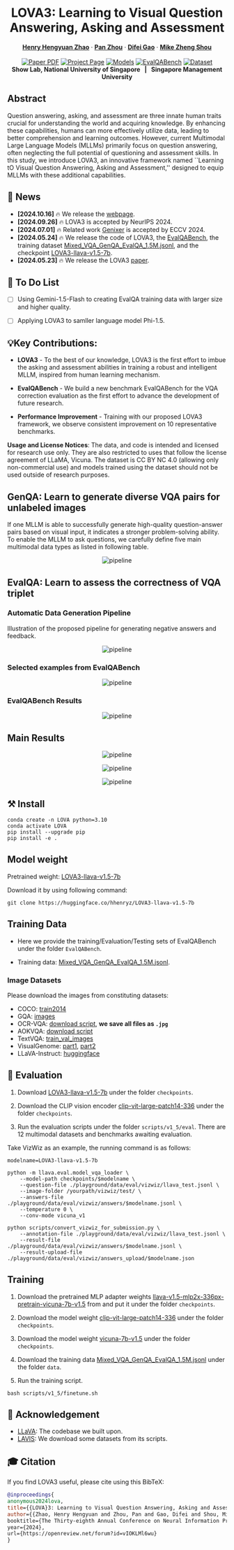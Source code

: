 <p align="center">

  <h1 align="center">LOVA3: Learning to Visual Question Answering, Asking and Assessment</h1>
  <p align="center">
    <a href="https://scholar.google.com/citations?user=QLSk-6IAAAAJ&hl=zh-CN"><strong>Henry Hengyuan Zhao</strong></a>
    ·
    <a href="https://panzhous.github.io/"><strong>Pan Zhou</strong></a>
    ·
    <a href="https://scholar.google.com/citations?user=No9OsocAAAAJ&hl=en"><strong>Difei Gao</strong></a>
    ·
    <a href="https://sites.google.com/view/showlab"><strong>Mike Zheng Shou</strong></a>
    <br>
    <br>
        <a href="https://arxiv.org/abs/2405.14974"><img src='https://img.shields.io/badge/arXiv-LOVA3-red' alt='Paper PDF'></a>
        <a href='https://zhaohengyuan1.github.io/lova3.github.io/'><img src='https://img.shields.io/badge/Project_Page-LOVA3-green' alt='Project Page'></a>
        <a href="https://huggingface.co/hhenryz/LOVA3-llava-v1.5-7b"><img src='https://img.shields.io/badge/Model-LOVA3-blue' alt='Models'></a>
        <a href="https://huggingface.co/datasets/hhenryz/EvalQABench"><img src='https://img.shields.io/badge/%F0%9F%A4%97%20Hugging%20Face-EvalQABench-yellow' alt='EvalQABench'></a>
        <a href="https://huggingface.co/datasets/hhenryz/Mixed_VQA_GenQA_EvalQA_1.5M"><img src='https://img.shields.io/badge/%F0%9F%A4%97%20Hugging%20Face-TrainingData-yellow' alt='Dataset'></a>
    <br>
    <b>Show Lab, National University of Singapore &nbsp; | &nbsp; Singapore Management University </b>
  </p>

</p>

## Abstract

Question answering, asking, and assessment are three innate human traits crucial for understanding the world and acquiring knowledge. By enhancing these capabilities, humans can more effectively utilize data, leading to better comprehension and learning outcomes. However, current Multimodal Large Language Models (MLLMs) primarily focus on question answering, often neglecting the full potential of questioning and assessment skills. In this study, we introduce LOVA3, an innovative framework named ``Learning tO Visual Question Answering, Asking and Assessment,'' designed to equip MLLMs with these additional capabilities.

## 📢 News
* **[2024.10.16]** 🔥 We release the [webpage](https://zhaohengyuan1.github.io/lova3.github.io/).
* **[2024.09.26]** 🔥 LOVA3 is accepted by NeurIPS 2024.
* **[2024.07.01]** 🔥 Related work [Genixer](https://github.com/zhaohengyuan1/Genixer) is accepted by ECCV 2024.
* **[2024.05.24]** 🔥 We release the code of LOVA3, the [EvalQABench](https://huggingface.co/datasets/hhenryz/EvalQABench), the training dataset [Mixed_VQA_GenQA_EvalQA_1.5M.jsonl](https://huggingface.co/datasets/hhenryz/Mixed_VQA_GenQA_EvalQA_1.5M), and the checkpoint [LOVA3-llava-v1.5-7b](https://huggingface.co/hhenryz/LOVA3-llava-v1.5-7b).
* **[2024.05.23]** 🔥 We release the LOVA3 [paper](https://arxiv.org/abs/2405.14974).

## 🌺 To Do List

- [ ] Using Gemini-1.5-Flash to creating EvalQA training data with larger size and higher quality.

- [ ] Applying LOVA3 to samller language model Phi-1.5.


## 💡Key Contributions:

* **LOVA3** - To the best of our knowledge, LOVA3 is the first effort to imbue the asking and assessment abilities in training a robust and intelligent MLLM, inspired from human learning mechanism.
* **EvalQABench** - We build a new benchmark EvalQABench for the VQA correction evaluation as the first effort to advance the development of future research.

* **Performance Improvement** - Training with our proposed LOVA3 framework, we observe consistent improvement on 10 representative benchmarks.


**Usage and License Notices**: The data, and code is intended and licensed for research use only. They are also restricted to uses that follow the license agreement of LLaMA, Vicuna. The dataset is CC BY NC 4.0 (allowing only non-commercial use) and models trained using the dataset should not be used outside of research purposes. 

## GenQA: Learn to generate diverse VQA pairs for unlabeled images

If one MLLM is able to successfully generate high-quality question-answer pairs based on visual input, it indicates a stronger problem-solving ability. To enable the MLLM to ask questions, we carefully define five main multimodal data types as listed in following table.
<p align="center"><img src="./assets/GenQAData.png" alt="pipeline"/></p>


## EvalQA: Learn to assess the correctness of VQA triplet

### Automatic Data Generation Pipeline
Illustration of the proposed pipeline for generating negative answers and feedback.
<p align="center"><img src="assets/EvalqaPipeline.png" alt="pipeline"/></p>

### Selected examples from EvalQABench

<p align="center"><img src="assets/evalqa_visual.png" alt="pipeline"/></p>

### EvalQABench Results

<p align="center"><img src="assets/evalqabenchresult.png" alt="pipeline"/></p>

## Main Results

<p align="center"><img src="assets/result1.png" alt="pipeline"/></p>

<p align="center"><img src="assets/result2.png" alt="pipeline"/></p>

<p align="center"><img src="assets/result3.png" alt="pipeline"/></p>

## ⚒️ Install

```shell
conda create -n LOVA python=3.10
conda activate LOVA
pip install --upgrade pip
pip install -e .
```
## Model weight

Pretrained weight: [LOVA3-llava-v1.5-7b](https://huggingface.co/hhenryz/LOVA3-llava-v1.5-7b)

Download it by using following command:

```
git clone https://huggingface.co/hhenryz/LOVA3-llava-v1.5-7b
```

## Training Data

* Here we provide the training/Evaluation/Testing sets of EvalQABench under the folder `EvalQABench`.

* Training data: [Mixed_VQA_GenQA_EvalQA_1.5M.jsonl](https://huggingface.co/datasets/hhenryz/Mixed_VQA_GenQA_EvalQA_1.5M).

### Image Datasets

Please download the images from constituting datasets:

- COCO: [train2014](http://images.cocodataset.org/zips/train2014.zip)
- GQA: [images](https://downloads.cs.stanford.edu/nlp/data/gqa/images.zip)
- OCR-VQA: [download script](https://drive.google.com/drive/folders/1_GYPY5UkUy7HIcR0zq3ZCFgeZN7BAfm_?usp=sharing), **we save all files as `.jpg`**
- AOKVQA: [download script](https://github.com/allenai/aokvqa?tab=readme-ov-file#downloading-the-dataset)
- TextVQA: [train_val_images](https://dl.fbaipublicfiles.com/textvqa/images/train_val_images.zip)
- VisualGenome: [part1](https://cs.stanford.edu/people/rak248/VG_100K_2/images.zip), [part2](https://cs.stanford.edu/people/rak248/VG_100K_2/images2.zip)
- LLaVA-Instruct: [huggingface](https://huggingface.co/datasets/liuhaotian/LLaVA-Instruct-150K)


## 💃 Evaluation

1. Download [LOVA3-llava-v1.5-7b](https://huggingface.co/hhenryz/LOVA3-llava-v1.5-7b) under the folder `checkpoints`.

2. Download the CLIP vision encoder [clip-vit-large-patch14-336](https://huggingface.co/openai/clip-vit-large-patch14-336) under the folder `checkpoints`.

3. Run the evaluation scripts under the folder `scripts/v1_5/eval`. There are 12 multimodal datasets and benchmarks awaiting evaluation.

Take VizWiz as an example, the running command is as follows:

```
modelname=LOVA3-llava-v1.5-7b

python -m llava.eval.model_vqa_loader \
    --model-path checkpoints/$modelname \
    --question-file ./playground/data/eval/vizwiz/llava_test.jsonl \
    --image-folder /yourpath/vizwiz/test/ \
    --answers-file ./playground/data/eval/vizwiz/answers/$modelname.jsonl \
    --temperature 0 \
    --conv-mode vicuna_v1

python scripts/convert_vizwiz_for_submission.py \
    --annotation-file ./playground/data/eval/vizwiz/llava_test.jsonl \
    --result-file ./playground/data/eval/vizwiz/answers/$modelname.jsonl \
    --result-upload-file ./playground/data/eval/vizwiz/answers_upload/$modelname.json

```

## Training

1. Download the pretrained MLP adapter weights [llava-v1.5-mlp2x-336px-pretrain-vicuna-7b-v1.5](https://huggingface.co/liuhaotian/llava-v1.5-mlp2x-336px-pretrain-vicuna-7b-v1.5) from and put it under the folder `checkpoints`.

2. Download the model weight [clip-vit-large-patch14-336](https://huggingface.co/openai/clip-vit-large-patch14-336) under the folder `checkpoints`.

3. Download the model weight [vicuna-7b-v1.5](https://huggingface.co/lmsys/vicuna-7b-v1.5) under the folder `checkpoints`.

4. Download the training data [Mixed_VQA_GenQA_EvalQA_1.5M.jsonl](https://huggingface.co/datasets/hhenryz/Mixed_VQA_GenQA_EvalQA_1.5M) under the folder `data`.

5. Run the training script.

```
bash scripts/v1_5/finetune.sh
```

## 🙏 Acknowledgement

- [LLaVA](https://github.com/haotian-liu/LLaVA): The codebase we built upon. 
- [LAVIS](https://github.com/salesforce/LAVIS): We download some datasets from its scripts.

## 🎓 Citation

If you find LOVA3 useful, please cite using this BibTeX:

```bibtex
@inproceedings{
anonymous2024lova,
title={{LOVA}3: Learning to Visual Question Answering, Asking and Assessment},
author={{Zhao, Henry Hengyuan and Zhou, Pan and Gao, Difei and Shou, Mike Zheng},
booktitle={The Thirty-eighth Annual Conference on Neural Information Processing Systems},
year={2024},
url={https://openreview.net/forum?id=vIOKLMl6wu}
}
```